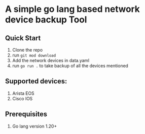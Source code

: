# A simple go lang based network device backup Tool


## Quick Start 

1. Clone the repo
2. run `git mod download`
3. Add the network devices in data.yaml
4. run `go run .` to take backup of all the devices mentioned

## Supported devices:
1. Arista EOS
2. Cisco IOS

## Prerequisites

1. Go lang version 1.20+
